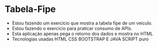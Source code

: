 # Tabela-Fipe
* Estou fazendo um exercício que mostra a tabela fipe de um veículo. <br>
* Estou fazendo o exercício para praticar consumo de APIs. <br>
* Esta aplicação apenas pega o retorno dos dados e mostra no HTML <br>
* Tecnologias usadas HTML CSS BOOTSTRAP E JAVA SCRIPT puro <br>
